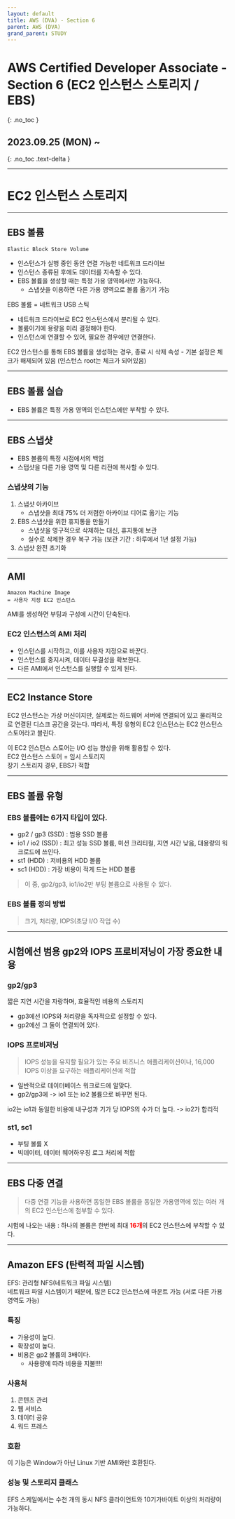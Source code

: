 ```yaml
---
layout: default
title: AWS (DVA) - Section 6
parent: AWS (DVA)
grand_parent: STUDY
---
```


# AWS Certified Developer Associate - Section 6 (EC2 인스턴스 스토리지 / EBS)
{: .no_toc }

## 2023.09.25 (MON) ~
{: .no_toc .text-delta }

---

# EC2 인스턴스 스토리지

---

## EBS 볼륨
    Elastic Block Store Volume

- 인스턴스가 실행 중인 동안 연결 가능한 네트워크 드라이브
- 인스턴스 종류된 후에도 데이터를 지속할 수 있다.
- EBS 볼륨을 생성할 때는 특정 가용 영역에서만 가능하다.
    - 스냅샷을 이용하면 다른 가용 영역으로 볼륨 옮기기 가능

EBS 볼륨 = 네트워크 USB 스틱

- 네트워크 드라이브로 EC2 인스턴스에서 분리될 수 있다.
- 볼륨이기에 용량을 미리 결정해야 한다.
- 인스턴스에 연결할 수 있어, 필요한 경우에만 연결한다.

EC2 인스턴스를 통해 EBS 볼륨을 생성하는 경우, 종료 시 삭제 속성
    - 기본 설정은 체크가 해제되어 있음 (인스턴스 root는 체크가 되어있음)

---

## EBS 볼륨 실습
- EBS 볼륨은 특정 가용 영역의 인스턴스에만 부착할 수 있다.

---

## EBS 스냅샷

- EBS 볼륨의 특정 시점에서의 백업
- 스탭샷을 다른 가용 영역 및 다른 리전에 복사할 수 있다.

### 스냅샷의 기능
1. 스냅샷 아카이브
    - 스냅샷을 최대 75% 더 저렴한 아카이브 디어로 옮기는 기능
2. EBS 스냅샷을 위한 휴지통을 만들기
    - 스냅샷을 영구적으로 삭제하는 대신, 휴지통에 보관
    - 실수로 삭제한 경우 복구 가능 (보관 기간 : 하루에서 1년 설정 가능)
3. 스냅샷 완전 초기화

---

## AMI
    Amazon Machine Image  
    = 사용자 지정 EC2 인스턴스

AMI를 생성하면 부팅과 구성에 시간이 단축된다.

### EC2 인스턴스의 AMI 처리

- 인스턴스를 시작하고, 이를 사용자 지정으로 바꾼다.
- 인스턴스를 중지시켜, 데이터 무결성을 확보한다.
- 다른 AMI에서 인스턴스를 실행할 수 있게 된다.

---

## EC2 Instance Store

EC2 인스턴스는 가상 머신이지만, 실제로는 하드웨어 서버에 연결되어 있고 물리적으로 연결된 디스크 공간을 갖는다.
따라서, 특정 유형의 EC2 인스턴스는 EC2 인스턴스 스토어라고 블린다.  

이 EC2 인스턴스 스토어는 I/O 성능 향상을 위해 활용할 수 있다.  
EC2 인스턴스 스토어 = 임시 스토리지  
장기 스토리지 경우, EBS가 적합  

---

## EBS 볼륨 유형

### EBS 볼륨에는 6가지 타입이 있다.

- gp2 / gp3 (SSD) : 범용 SSD 볼륨
- io1 / io2 (SSD) : 최고 성능 SSD 볼륨, 미션 크리티컬, 지연 시간 낮음, 대용량의 워크로드에 쓰인다.
- st1 (HDD) : 저비용의 HDD 볼륨
- sc1 (HDD) : 가장 비용이 적게 드는 HDD 볼륨

> 이 중, gp2/gp3, io1/io2만 부팅 볼륨으로 사용될 수 있다.

### EBS 볼륨 정의 방법

> 크기, 처리량, IOPS(초당 I/O 작업 수)

---

## 시험에선 범용 gp2와 IOPS 프로비저닝이 가장 중요한 내용

### gp2/gp3

짧은 지연 시간을 자랑하며, 효율적인 비용의 스토리지 

- gp3에선 IOPS와 처리량을 독자적으로 설정할 수 있다.
- gp2에선 그 둘이 연결되어 있다.

### IOPS 프로비저닝

> IOPS 성능을 유지할 필요가 있는 주요 비즈니스 애플리케이션이나, 16,000 IOPS 이상을 요구하는 애플리케이션에 적합

- 일반적으로 데이터베이스 워크로드에 알맞다.
- gp2/gp3에 -> io1 또는 io2 볼륨으로 바꾸면 된다.

io2는 io1과 동일한 비용에 내구성과 기가 당 IOPS의 수가 더 높다.
-> io2가 합리적

### st1, sc1

- 부팅 볼륨 X
- 빅데이터, 데이터 웨어하우징 로그 처리에 적합

---

## EBS 다중 연결

> 다중 연결 기능을 사용하면 동일한 EBS 볼륨을 동일한 가용영역에 있는 여러 개의 EC2 인스턴스에 첨부할 수 있다.

시험에 나오는 내용 : 하나의 볼륨은 한번에 최대 <span style="color:red">**16개**</span>의 EC2 인스턴스에 부착할 수 있다.

---

## Amazon EFS (탄력적 파일 시스템)

EFS: 관리형 NFS(네트워크 파일 시스템)  
네트워크 파일 시스템이기 때문에, 많은 EC2 인스턴스에 마운트 가능 (서로 다른 가용 영역도 가능)  

### 특징

- 가용성이 높다.
- 확장성이 높다.
- 비용은 gp2 볼륨의 3배이다.
  - 사용량에 따라 비용을 지불!!!!

### 사용처

1. 콘텐츠 관리
2. 웹 서비스
3. 데이터 공유
4. 워드 프레스

### 호환

이 기능은 Window가 아닌 Linux 기반 AMI와만 호환된다.

### 성능 및 스토리지 클래스

EFS 스케일에서는 수천 개의 동시 NFS 클라이언트와 10기가바이트 이상의 처리량이 가능하다.



